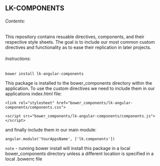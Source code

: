 ## LK-COMPONENTS




###### Contents:
This repository contains resuable directives, components, and their respective style sheets. The goal is to include our most common custom directives and functionality as to ease their replication in later projects.

###### Instructions:

	bower install lk-angular-components

This package is installed to the bower_components directory within the application. To use the custom directives we need to include them in our applications index.html file:

	<link rel="stylesheet" href="bower_components/lk-angular-components/components.css">

	<script src="bower_components/lk-angular-components/components.js"></script>

and finally include them in our main module:

	angular.module('YourAppsName', ['lk.components'])
	
	
`note` - running bower install will install this package in a local bower_components directory unless a different location is specified in a local .bowerrc file
